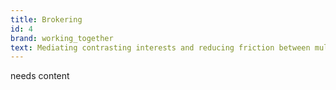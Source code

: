 ```yaml
---
title: Brokering
id: 4
brand: working_together
text: Mediating contrasting interests and reducing friction between multiple stakeholders
---
```

needs content